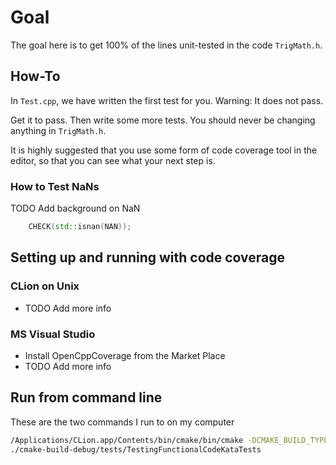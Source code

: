 # Goal

The goal here is to get 100% of the lines unit-tested in the code `TrigMath.h`.

## How-To

In `Test.cpp`, we have written the first test for you. Warning: It does not pass.

Get it to pass. Then write some more tests. You should never be changing anything in `TrigMath.h`. 

It is highly suggested that you use some form of code coverage tool in the editor, so that you can see what your next step is.

### How to Test NaNs

TODO Add background on NaN

```c++
    CHECK(std::isnan(NAN));
```

## Setting up and running with code coverage

### CLion on Unix

* TODO Add more info

<!--
Add these lines to `~/.lcovrc`:

```
genhtml_branch_coverage = 1
lcov_branch_coverage = 1
lcov_excl_br_line = LCOV_EXCL_BR_LINE|CHECK|REQUIRE
```
-->

### MS Visual Studio

* Install OpenCppCoverage from the Market Place
* TODO Add more info

## Run from command line

These are the two commands I run to on my computer
``` bash
/Applications/CLion.app/Contents/bin/cmake/bin/cmake -DCMAKE_BUILD_TYPE=Debug -G "CodeBlocks - Unix Makefiles" /Users/llewellyn/Github/TestingFunctionalCodeKata.cpp
./cmake-build-debug/tests/TestingFunctionalCodeKataTests
```